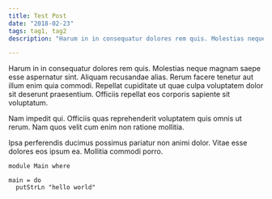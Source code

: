 ```yaml
---
title: Test Post
date: "2018-02-23"
tags: tag1, tag2
description: "Harum in in consequatur dolores rem quis. Molestias neque magnam saepe esse aspernatur sint. Aliquam recusandae alias. Rerum facere tenetur aut illum enim quia commodi. Repellat cupiditate ut quae culpa voluptatem dolor sit deserunt praesentium. Officiis repellat eos corporis sapiente sit voluptatum."

---
```


Harum in in consequatur dolores rem quis. Molestias neque magnam saepe esse aspernatur sint. Aliquam recusandae alias. Rerum facere tenetur aut illum enim quia commodi. Repellat cupiditate ut quae culpa voluptatem dolor sit deserunt praesentium. Officiis repellat eos corporis sapiente sit voluptatum.

Nam impedit qui. Officiis quas reprehenderit voluptatem quis omnis ut rerum. Nam quos velit cum enim non ratione mollitia.

Ipsa perferendis ducimus possimus pariatur non animi dolor. Vitae esse dolores eos ipsum ea. Mollitia commodi porro.

~~~ {.sourceCode .haskell .numberLines}
module Main where

main = do
  putStrLn "hello world"
~~~
